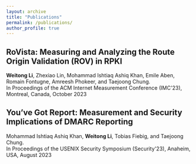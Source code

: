 ```yaml
---
layout: archive
title: "Publications"
permalink: /publications/
author_profile: true
---
```


## RoVista: Measuring and Analyzing the Route Origin Validation (ROV) in RPKI
**Weitong Li**, Zhexiao Lin, Mohammad Ishtiaq Ashiq Khan, Emile Aben, Romain Fontugne, Amreesh Phokeer, and Taejoong Chung.  
In Proceedings of the ACM Internet Measurement Conference (IMC'23), Montreal, Canada, October 2023

## You’ve Got Report: Measurement and Security Implications of DMARC Reporting
Mohammad Ishtiaq Ashiq Khan, **Weitong Li**, Tobias Fiebig, and Taejoong Chung.  
In Proceedings of the USENIX Security Symposium (Security'23), Anaheim, USA, August 2023